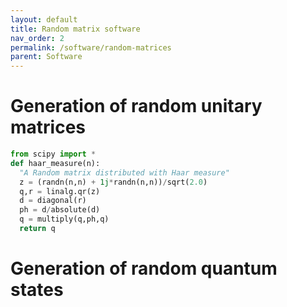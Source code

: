 ```yaml
---
layout: default
title: Random matrix software
nav_order: 2
permalink: /software/random-matrices
parent: Software
---
```


# Generation of random unitary matrices

``` python
from scipy import *
def haar_measure(n):
  "A Random matrix distributed with Haar measure"
  z = (randn(n,n) + 1j*randn(n,n))/sqrt(2.0)
  q,r = linalg.qr(z)
  d = diagonal(r)
  ph = d/absolute(d)
  q = multiply(q,ph,q)
  return q
```

# Generation of random quantum states
